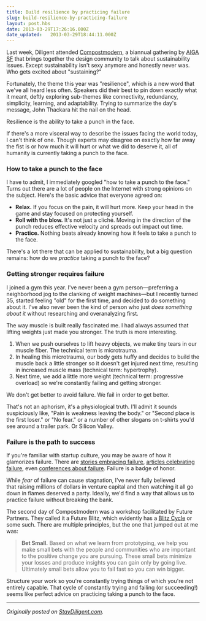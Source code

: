 ```yaml
---
title: Build resilience by practicing failure
slug: build-resilience-by-practicing-failure
layout: post.hbs
date: 2013-03-29T17:26:16.000Z
date_updated:   2013-03-29T18:44:11.000Z
---
```


Last week, Diligent attended <a title="Compostmodern" href="http://compostmodern.org">Compostmodern</a>, a biannual gathering by <a title="AIGA SF" href="http://aigasf.org/">AIGA SF</a> that brings together the design community to talk about sustainability issues. Except sustainability isn't sexy anymore and honestly never was. Who gets excited about "sustaining?"<!--more-->

Fortunately, the theme this year was "resilience", which is a new word that we've all heard less often. Speakers did their best to pin down exactly what it meant, deftly exploring sub-themes like connectivity, redundancy, simplicity, learning, and adaptability. Trying to summarize the day's message, John Thackara hit the nail on the head.

Resilience is the ability to take a punch in the face.

If there's a more visceral way to describe the issues facing the world today, I can't think of one. Though experts may disagree on exactly how far away the fist is or how much it will hurt or what we did to deserve it, all of humanity is currently taking a punch to the face.
<h3>How to take a punch to the face</h3>
I have to admit, I immediately googled "how to take a punch to the face." Turns out there are a lot of people on the Internet with strong opinions on the subject. Here's the basic advice that everyone agreed on:
<ul>
	<li><strong>Relax.</strong> If you focus on the pain, it will hurt more. Keep your head in the game and stay focused on protecting yourself.</li>
	<li><strong>Roll with the blow.</strong> It's not just a cliché. Moving in the direction of the punch reduces effective velocity and spreads out impact out time.</li>
	<li><strong>Practice.</strong> Nothing beats already knowing how it feels to take a punch to the face.</li>
</ul>
There's a lot there that can be applied to sustainability, but a big question remains: how do we <em>practice</em> taking a punch to the face?
<h3>Getting stronger requires failure</h3>
I joined a gym this year. I've never been a gym person—preferring a neighborhood jog to the clanking of weight machines—but I recently turned 35, started feeling "old" for the first time, and decided to do something about it. I've also never been the kind of person who just <em>does something about it</em> without researching and overanalyzing first.

The way muscle is built really fascinated me. I had always assumed that lifting weights just made you stronger. The truth is more interesting.
<ol>
	<li>When we push ourselves to lift heavy objects, we make tiny tears in our muscle fiber. The technical term is microtrauma.</li>
	<li>In healing this microtrauma, our body gets huffy and decides to build the muscle back a little stronger so it doesn't get injured next time, resulting in increased muscle mass (technical term: hypertrophy).</li>
	<li>Next time, we add a little more weight (technical term: progressive overload) so we're constantly failing and getting stronger.</li>
</ol>
We don't get better to avoid failure. We fail in order to get better.

That's not an aphorism, it's a physiological truth. I'll admit it sounds suspiciously like, "Pain is weakness leaving the body." or "Second place is the first loser." or "No fear." or a number of other slogans on t-shirts you'd see around a trailer park. Or Silicon Valley.
<h3>Failure is the path to success</h3>
If you're familiar with startup culture, you may be aware of how it glamorizes failure. There are <a href="http://foundersatfail.com/">stories embracing failure</a>, <a href="http://www.attendly.com/stories-of-failure-and-redemption-18-startup-founders-share-their-lowest-moments-before-coming-out-on-top/">articles celebrating failure</a>, even <a href="http://thefailcon.com/">conferences about failure</a>. Failure is a badge of honor.

While <em>fear</em> of failure can cause stagnation, I've never fully believed that raising millions of dollars in venture capital and then watching it all go down in flames deserved a party. Ideally, we'd find a way that allows us to practice failure without breaking the bank.

The second day of Compostmodern was a workshop facilitated by Future Partners. They called it a Future Blitz, which evidently has a <a href="http://futurepartners.is/The-Blitz-Cycle">Blitz Cycle</a> or some such. There are multiple principles, but the one that jumped out at me was:
<blockquote><strong>Bet Small.</strong>
Based on what we learn from prototyping, we help you make small bets with the people and communities who are important to the positive change you are pursuing. These small bets minimize your losses and produce insights you can gain only by going live. Ultimately small bets allow you to fail fast so you can win bigger.</blockquote>
Structure your work so you're constantly trying things of which you're not entirely capable. That cycle of constantly trying and failing (or succeeding!) seems like perfect advice on practicing taking a punch to the face.

---
*Originally posted on [StayDiligent.com](http://staydiligent.com).*
